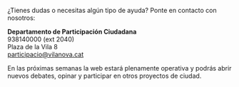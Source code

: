 ¿Tienes dudas o necesitas algún tipo de ayuda? Ponte en contacto con nosotros:

**Departamento de Participación Ciudadana** <br>
938140000 (ext 2040) <br>
Plaza de la Vila 8 <br>
[participacio@vilanova.cat](mailto:participacio@vilanova.cat)

En las próximas semanas la web estará plenamente operativa y podrás abrir nuevos debates, opinar y participar en otros proyectos de ciudad.
